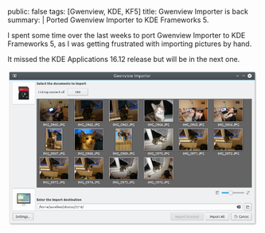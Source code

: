 public: false
tags: [Gwenview, KDE, KF5]
title: Gwenview Importer is back
summary: |
    Ported Gwenview Importer to KDE Frameworks 5.

I spent some time over the last weeks to port Gwenview Importer to KDE Frameworks 5, as I was getting frustrated with importing pictures by hand.

It missed the KDE Applications 16.12 release but will be in the next one.

![Gwenview Importer](gwenview-importer.png)

